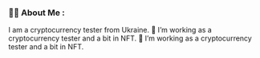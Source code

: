 ### 👨‍💻 About Me :
I am a cryptocurrency tester  from Ukraine.
🔭 I’m working as a cryptocurrency tester and a bit in NFT.
🔭 I’m working as a cryptocurrency tester and a bit in NFT.

